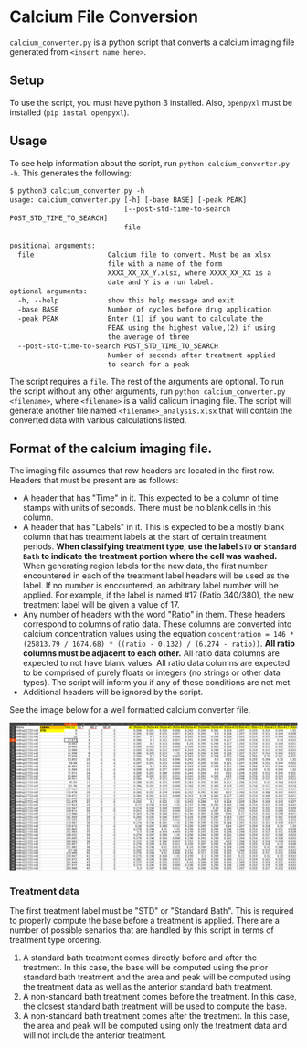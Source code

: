 # Calcium File Conversion

`calcium_converter.py` is a python script that converts a calcium imaging file
generated from `<insert name here>`.

## Setup

To use the script, you must have python 3 installed. Also, `openpyxl` must be
installed (`pip instal openpyxl`).

## Usage

To see help information about the script, run `python calcium_converter.py -h`.
This generates the following:

```
$ python3 calcium_converter.py -h
usage: calcium_converter.py [-h] [-base BASE] [-peak PEAK]
                            [--post-std-time-to-search POST_STD_TIME_TO_SEARCH]
                            file

positional arguments:
  file                  Calcium file to convert. Must be an xlsx
                        file with a name of the form
                        XXXX_XX_XX_Y.xlsx, where XXXX_XX_XX is a
                        date and Y is a run label.
optional arguments:
  -h, --help            show this help message and exit
  -base BASE            Number of cycles before drug application
  -peak PEAK            Enter (1) if you want to calculate the
                        PEAK using the highest value,(2) if using
                        the average of three
  --post-std-time-to-search POST_STD_TIME_TO_SEARCH
                        Number of seconds after treatment applied
                        to search for a peak
```

The script requires a `file`. The rest of the arguments are optional. To run the
script without any other arguments, run `python calcium_converter.py
<filename>`, where `<filename>` is a valid calicum imaging file. The script will
generate another file named `<filename>_analysis.xlsx` that will contain the
converted data with various calculations listed.

## Format of the calcium imaging file.

The imaging file assumes that row headers are located in the first row. Headers
that must be present are as follows:
* A header that has "Time" in it. This expected to be a column of time stamps
  with units of seconds. There must be no blank cells in this column.
* A header that has "Labels" in it. This is expected to be a mostly blank column
  that has treatment labels at the start of certain treatment periods. **When
  classifying treatment type, use the label `STD` or `Standard Bath` to indicate
  the treatment portion where the cell was washed.** When generating region
  labels for the new data, the first number encountered in each of the treatment
  label headers will be used as the label. If no number is encountered, an
  arbitrary label number will be applied. For example, if the label is named #17
  (Ratio 340/380), the new treatment label will be given a value of 17.
* Any number of headers with the word "Ratio" in them. These headers correspond
  to columns of ratio data. These columns are converted into calcium
  concentration values using the equation `concentration = 146 * (25813.79 /
  1674.68) * ((ratio - 0.132) / (6.274 - ratio))`. **All ratio columns must be
  adjacent to each other.** All ratio data columns are expected to not have
  blank values. All ratio data columns are expected to be comprised of purely
  floats or integers (no strings or other data types). The script will inform
  you if any of these conditions are not met.
* Additional headers will be ignored by the script.

See the image below for a well formatted calcium converter file.

<img src='calcium_imaging_file.png' width=1000px>

### Treatment data

The first treatment label must be "STD" or "Standard Bath". This is required to
properly compute the base before a treatment is applied. There are a number of
possible senarios that are handled by this script in terms of treatment type
ordering.

1. A standard bath treatment comes directly before and after the treatment. In
   this case, the base will be computed using the prior standard bath treatment
   and the area and peak will be computed using the treatment data as well as
   the anterior standard bath treatment.
2. A non-standard bath treatment comes before the treatment. In this case, the
   closest standard bath treatment will be used to compute the base.
3. A non-standard bath treatment comes after the treatment. In this case, the
   area and peak will be computed using only the treatment data and will not
   include the anterior treatment.
